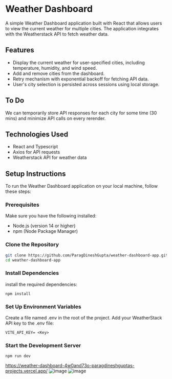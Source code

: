 # Weather Dashboard

A simple Weather Dashboard application built with React that allows users to view the current weather for multiple cities. The application integrates with the Weatherstack API to fetch weather data.

## Features

- Display the current weather for user-specified cities, including temperature, humidity, and wind speed.
- Add and remove cities from the dashboard.
- Retry mechanism with exponential backoff for fetching API data.
- User's city selection is persisted across sessions using local storage.

## To Do
We can temporarily store API responses for each city for some time (30 mins) and minimize API calls on every rerender. 

## Technologies Used

- React and Typescript
- Axios for API requests
- Weatherstack API for weather data

## Setup Instructions

To run the Weather Dashboard application on your local machine, follow these steps:

### Prerequisites

Make sure you have the following installed:

- Node.js (version 14 or higher)
- npm (Node Package Manager)

### Clone the Repository

```bash
git clone https://github.com/ParagDineshGupta/weather-dashboard-app.git
cd weather-dashboard-app
```

### Install Dependencies

install the required dependencies:

```
npm install
```

### Set Up Environment Variables

Create a file named .env in the root of the project.
Add your WeatherStack API key to the .env file:

```
VITE_API_KEY= <Key>
```

### Start the Development Server

```
npm run dev
```


https://weather-dashboard-4w0and73o-paragdineshguptas-projects.vercel.app/
![image](https://github.com/user-attachments/assets/8d93bf21-0602-425a-9af8-0defa48d4f56)
![image](https://github.com/user-attachments/assets/9ad77718-9d5c-48fc-9fa0-8cd559d3f08d)
